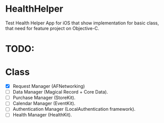 # HealthHelper
Test Health Helper App for iOS that show implementation for basic class, that need for feature project on Objective-C.

# TODO:
# Class
- [x] Request Manager (AFNetworking)
- [ ] Data Manager (Magical Record + Core Data).
- [ ] Purchase Manager (StoreKit).
- [ ] Calendar Manager (EventKit).
- [ ] Authentication Manager (LocalAuthentication framework).
- [ ] Health Manager (HealthKit).
